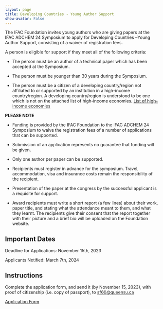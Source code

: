 ```yaml
---
layout: page
title: Developing Countries - Young Author Support
show-avatar: False
---
```


The IFAC Foundation invites young authors who are giving papers at the IFAC ADCHEM 24 Symposium to apply for Developing Countries –Young Author Support, consisting of a waiver of registration fees.

A person is eligible for support if they meet all of the following criteria:

- The person must be an author of a technical paper which has been accepted at the Symposium.

- The person must be younger than 30 years during the Symposium.

- The person must be a citizen of a developing country/region not affiliated to or supported by an institution in a high-income country/region. A developing country/region is understood to be one which is not on the attached list of high-income economies.
 <a class="btn btn-warning btn-lg" href="./assets/docs/List of high-income economies.pdf" role="button">List of high-income economies</a>



**PLEASE NOTE**

- Funding is provided by the IFAC Foundation to the IFAC ADCHEM 24 Symposium to waive the registration fees of a number of applications that can be supported.

- Submission of an application represents no guarantee that funding will be given.

- Only one author per paper can be supported.

- Recipients must register in advance for the symposium. Travel, accommodation, visa and insurance costs remain the responsibility of the recipient.

- Presentation of the paper at the congress by the successful applicant is a requisite for support.

- Award recipients must write a short report (a few lines) about their work, paper title, and stating what the attendance meant to them, and what they learnt. The recipients give their consent that the report together with their picture and a brief bio will be uploaded on the Foundation website.

## Important Dates

Deadline for Applications: November 15th, 2023

Applicants Notified: March 7th, 2024

## Instructions 
Complete the application form, and send it (by November 15, 2023), with proof of citizenship (i.e. copy of passport), to <sf60@queensu.ca>

<div class="text-center">
  <a class="btn btn-warning btn-lg" href="./assets/docs/DC-YAS ADCHEM 24 Application Form.pdf" role="button">Application Form</a>
</div>
